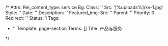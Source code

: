 /*
Attrs:
  Rel_content_type: service
Bg:
  Class: ''
  Src: '[%uploads%]/kv-1.jpg'
  Style: ''
Date: ''
Description: ''
Featured_img:
  Src: ''
Parent: ''
Priority: 0
Redirect: ''
Status: 1
Tags:
- ''
Template: page-section
Terms: []
Title: 产品与服务

*/








